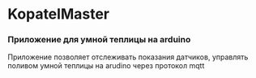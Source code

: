 # KopatelMaster
### Приложение для умной теплицы на arduino
Приложение позволяет отслеживать показания датчиков, управлять поливом умной теплицы на arudino через протокол mqtt
